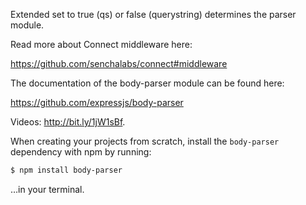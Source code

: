 Extended set to true (qs) or false (querystring) determines the parser module.

Read more about Connect middleware here:

  https://github.com/senchalabs/connect#middleware

The documentation of the body-parser module can be found here:

  https://github.com/expressjs/body-parser

Videos: http://bit.ly/1jW1sBf.



When creating your projects from scratch, install the `body-parser` dependency
with npm by running:

```sh
$ npm install body-parser
```

…in your terminal.
